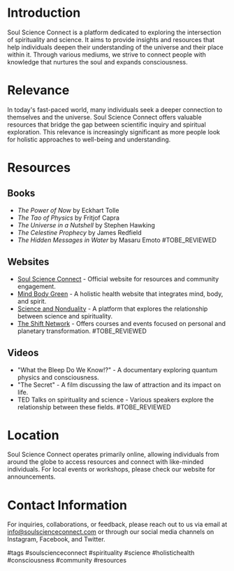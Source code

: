 # Introduction
Soul Science Connect is a platform dedicated to exploring the intersection of spirituality and science. It aims to provide insights and resources that help individuals deepen their understanding of the universe and their place within it. Through various mediums, we strive to connect people with knowledge that nurtures the soul and expands consciousness.

# Relevance
In today's fast-paced world, many individuals seek a deeper connection to themselves and the universe. Soul Science Connect offers valuable resources that bridge the gap between scientific inquiry and spiritual exploration. This relevance is increasingly significant as more people look for holistic approaches to well-being and understanding.

# Resources

## Books
- *The Power of Now* by Eckhart Tolle
- *The Tao of Physics* by Fritjof Capra
- *The Universe in a Nutshell* by Stephen Hawking
- *The Celestine Prophecy* by James Redfield
- *The Hidden Messages in Water* by Masaru Emoto #TOBE_REVIEWED

## Websites
- [Soul Science Connect](https://www.soulscienceconnect.com) - Official website for resources and community engagement.
- [Mind Body Green](https://www.mindbodygreen.com) - A holistic health website that integrates mind, body, and spirit.
- [Science and Nonduality](https://www.scienceandnonduality.com) - A platform that explores the relationship between science and spirituality.
- [The Shift Network](https://theshiftnetwork.com) - Offers courses and events focused on personal and planetary transformation. #TOBE_REVIEWED

## Videos
- "What the Bleep Do We Know!?" - A documentary exploring quantum physics and consciousness.
- "The Secret" - A film discussing the law of attraction and its impact on life.
- TED Talks on spirituality and science - Various speakers explore the relationship between these fields. #TOBE_REVIEWED

# Location
Soul Science Connect operates primarily online, allowing individuals from around the globe to access resources and connect with like-minded individuals. For local events or workshops, please check our website for announcements.

# Contact Information
For inquiries, collaborations, or feedback, please reach out to us via email at info@soulscienceconnect.com or through our social media channels on Instagram, Facebook, and Twitter.

#tags 
#soulscienceconnect #spirituality #science #holistichealth #consciousness #community #resources
